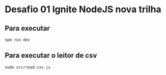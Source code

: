 # Desafio 01 Ignite NodeJS nova trilha

## Para executar

```
npm run dev
```

## Para executar o leitor de csv

```
node src/read-csv.js
```
